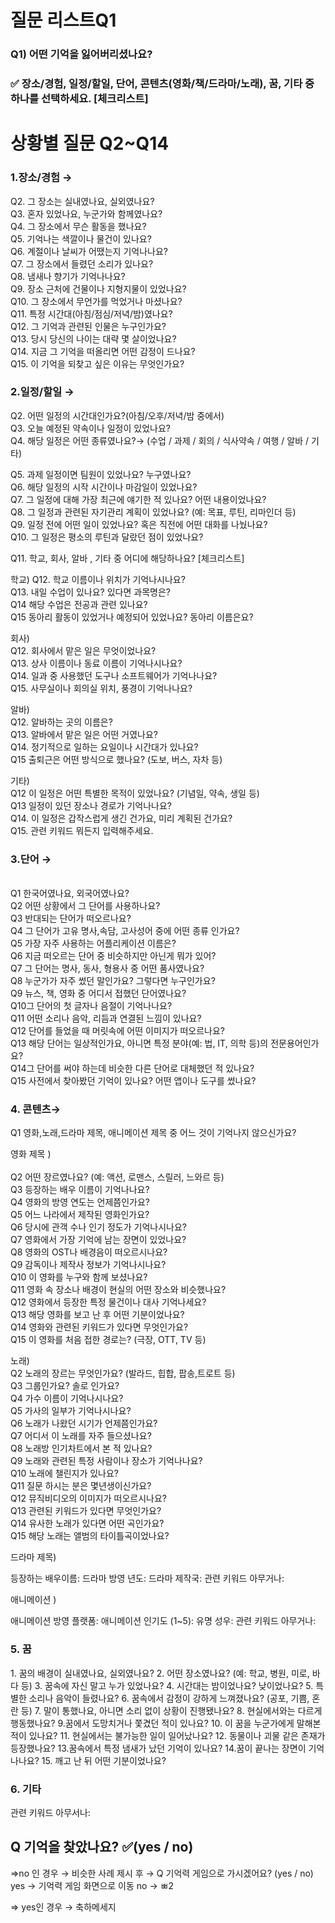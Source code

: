 
<h1>질문 리스트Q1</h1>

<h3>Q1) 어떤 기억을 잃어버리셨나요? <h3>
✅ 장소/경험, 일정/할일, 단어, 콘텐츠(영화/책/드라마/노래), 꿈, 기타  중 하나를 선택하세요.  [체크리스트]


<h1>상황별 질문 Q2~Q14</h1>

<h3>1.장소/경험  →</h3>

Q2. 그 장소는 실내였나요, 실외였나요?  
Q3. 혼자 있었나요, 누군가와 함께였나요?  
Q4. 그 장소에서 무슨 활동을 했나요?  
Q5. 기억나는 색깔이나 물건이 있나요?  
Q6. 계절이나 날씨가 어땠는지 기억나나요?  
Q7. 그 장소에서 들렸던 소리가 있나요?  
Q8. 냄새나 향기가 기억나나요?  
Q9. 장소 근처에 건물이나 지형지물이 있었나요?  
Q10. 그 장소에서 무언가를 먹었거나 마셨나요?  
Q11. 특정 시간대(아침/점심/저녁/밤)였나요?  
Q12. 그 기억과 관련된 인물은 누구인가요?  
Q13. 당시 당신의 나이는 대략 몇 살이었나요?  
Q14. 지금 그 기억을 떠올리면 어떤 감정이 드나요?  
Q15. 이 기억을 되찾고 싶은 이유는 무엇인가요?  





<h3>2.일정/할일  →  </h3>  
Q2. 어떤 일정의 시간대인가요?(아침/오후/저녁/밤 중에서)<br>     
Q3. 오늘 예정된 약속이나 일정이 있었나요?<br>    
Q4. 해당 일정은 어떤 종류였나요?→ (수업 / 과제 / 회의 / 식사약속 / 여행 / 알바 / 기타)<br>

Q5. 과제 일정이면 팀원이 있었나요? 누구였나요?     
Q6. 해당 일정의 시작 시간이나 마감일이 있었나요?     
Q7. 그 일정에 대해 가장 최근에 얘기한 적 있나요? 어떤 내용이었나요?      
Q8. 그 일정과 관련된 자기관리 계획이 있었나요? (예: 목표, 루틴, 리마인더 등)      
Q9. 일정 전에 어떤 일이 있었나요? 혹은 직전에 어떤 대화를 나눴나요?    
Q10. 그 일정은 평소의 루틴과 달랐던 점이 있었나요?    

Q11. 학교, 회사, 알바 , 기타  중 어디에 해당하나요? [체크리스트]  

학교)
Q12. 학교 이름이나 위치가 기억나시나요?  
Q13. 내일 수업이 있나요? 있다면 과목명은?    
Q14 해당 수업은 전공과 관련 있나요?     
Q15 동아리 활동이 있었거나 예정되어 있었나요? 동아리 이름은요?    


회사)  
Q12. 회사에서 맡은 일은 무엇이었나요?  
Q13. 상사 이름이나 동료 이름이 기억나시나요?  
Q14. 일과 중 사용했던 도구나 소프트웨어가 기억나나요?  
Q15. 사무실이나 회의실 위치, 풍경이 기억나나요?  



알바)  
Q12. 알바하는 곳의 이름은?  
Q13. 알바에서 맡은 일은 어떤 거였나요?  
Q14. 정기적으로 일하는 요일이나 시간대가 있나요?  
Q15	출퇴근은 어떤 방식으로 했나요? (도보, 버스, 자차 등)  


기타)  
Q12 이 일정은 어떤 특별한 목적이 있었나요? (기념일, 약속, 생일 등)  
Q13 일정이 있던 장소나 경로가 기억나나요?  
Q14. 이 일정은 갑작스럽게 생긴 건가요, 미리 계획된 건가요?  
Q15. 관련 키워드 뭐든지 입력해주세요.  




<h3>3.단어 →</h3><br>    
Q1 한국어였나요, 외국어였나요?<br>      
Q2 어떤 상황에서 그 단어를 사용하나요?<br>      
Q3 반대되는 단어가 떠오르나요?<br>     
Q4 그 단어가 고유 명사,속담, 고사성어 중에 어떤 종류 인가요?<br>         
Q5 가장 자주 사용하는 어플리케이션 이름은?<br>       
Q6 지금 떠오르는 단어 중 비슷하지만 아닌게 뭐가 있어?<br>        
Q7 그 단어는 명사, 동사, 형용사 중 어떤 품사였나요?<br>     
Q8 누군가가 자주 썼던 말인가요? 그렇다면 누구인가요?<br>    
Q9 뉴스, 책, 영화 중 어디서 접했던 단어였나요?<br>      
Q10그 단어의 첫 글자나 음절이 기억나나요?<br>    
Q11 어떤 소리나 음악, 리듬과 연결된 느낌이 있나요?<br>    
Q12 단어를 들었을 때 머릿속에 어떤 이미지가 떠오르나요?<br>      
Q13 해당 단어는 일상적인가요, 아니면 특정 분야(예: 법, IT, 의학 등)의 전문용어인가요?<br>    
Q14그 단어를 써야 하는데 비슷한 다른 단어로 대체했던 적 있나요?<br>    
Q15 사전에서 찾아봤던 기억이 있나요? 어떤 앱이나 도구를 썼나요?<br>    



<h3>4. 콘텐츠→</h3>  
Q1 영화,노래,드라마 제목, 애니메이션 제목 중 어느 것이 기억나지 않으신가요?<br>


영화 제목 )<br>  
Q2 어떤 장르였나요? (예: 액션, 로맨스, 스릴러, 느와르 등)<br>
Q3 등장하는 배우 이름이 기억나나요?<br> 
Q4 영화의 방영 연도는 언제쯤인가요?<br> 
Q5 어느 나라에서 제작된 영화인가요?<br>
Q6 당시에 관객 수나 인기 정도가 기억나시나요?<br>
Q7 영화에서 가장 기억에 남는 장면이 있었나요?<br>
Q8 영화의 OST나 배경음이 떠오르시나요?<br>
Q9 감독이나 제작사 정보가 기억나시나요?<br>
Q10 이 영화를 누구와 함께 보셨나요?<br>
Q11 영화 속 장소나 배경이 현실의 어떤 장소와 비슷했나요?<br>
Q12 영화에서 등장한 특정 물건이나 대사 기억나세요?<br>
Q13 해당 영화를 보고 난 후 어떤 기분이었나요?<br>
Q14 영화와 관련된 키워드가 있다면 무엇인가요?<br>
Q15 이 영화를 처음 접한 경로는? (극장, OTT, TV 등)<br>


노래)<br>
Q2 노래의 장르는 무엇인가요? (발라드, 힙합, 팝송,트로트 등)<br>
Q3 그룹인가요? 솔로 인가요?<br>
Q4 가수 이름이 기억나시나요?<br>
Q5 가사의 일부가 기억나시나요?<br>
Q6 노래가 나왔던 시기가 언제쯤인가요?<br>
Q7 어디서 이 노래를 자주 들으셨나요?<br>
Q8 노래방 인기차트에서 본 적 있나요?<br>
Q9 노래와 관련된 특정 사람이나 장소가 기억나나요?<br> 
Q10 노래에 챌린지가 있나요?<br>
Q11 질문 하시는 분은 몇년생이신가요?<br>
Q12 뮤직비디오의 이미지가 떠오르시나요?<br>
Q13 관련된 키워드가 있다면 무엇인가요?<br>
Q14 유사한 노래가 있다면 어떤 곡인가요?<br>
Q15 해당 노래는 앨범의 타이틀곡이었나요?<br>


드라마 제목)

등장하는 배우이름: 
드라마 방영 년도: 
드라마 제작국: 
관련 키워드 아무거나:

애니메이션 )

애니메이션 방영 플랫폼:
애니메이션 인기도 (1~5):
유명 성우:
관련 키워드 아무거나:



<h3>5. 꿈 </h3>
1. 꿈의 배경이 실내였나요, 실외였나요?
2. 어떤 장소였나요? (예: 학교, 병원, 미로, 바다 등)
3. 꿈속에 자신 말고 누가 있었나요?
4. 시간대는 밤이었나요? 낮이었나요?
5. 특별한 소리나 음악이 들렸나요?
6. 꿈속에서 감정이 강하게 느껴졌나요? (공포, 기쁨, 혼란 등)
7. 말이 통했나요, 아니면 소리 없이 상황이 진행됐나요?
8. 현실에서와는 다르게 행동했나요?
9.꿈에서 도망치거나 쫓겼던 적이 있나요?
10. 이 꿈을 누군가에게 말해본 적이 있나요?
11. 현실에서는 불가능한 일이 일어났나요?
12. 동물이나 괴물 같은 존재가 등장했나요?
13.꿈속에서 특정 냄새가 났던 기억이 있나요?
14.꿈이 끝나는 장면이 기억나나요?
15. 깨고 난 뒤 어떤 기분이었나요?








<h3>6. 기타</h3>
관련 키워드 아무서나: 





<h2>Q 기억을 찾았나요? ✅(yes / no)</h2>
=>no 인 경우  → 비슷한 사례 제시 후 
  → Q 기억력 게임으로 가시겠어요? (yes / no)
   yes → 기억력 게임 화면으로 이동 
   no  → ㅃ2
 
=> yes인 경우 → 축하메세지 



